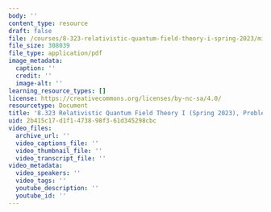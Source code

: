 ```yaml
---
body: ''
content_type: resource
draft: false
file: /courses/8-323-relativistic-quantum-field-theory-i-spring-2023/mit8_323_s23_pset_02sol.pdf
file_size: 308039
file_type: application/pdf
image_metadata:
  caption: ''
  credit: ''
  image-alt: ''
learning_resource_types: []
license: https://creativecommons.org/licenses/by-nc-sa/4.0/
resourcetype: Document
title: '8.323 Relativistic Quantum Field Theory I (Spring 2023), Problem Set 2 Solutions '
uid: 2b415c17-d1f1-4738-98f3-61d345298cbc
video_files:
  archive_url: ''
  video_captions_file: ''
  video_thumbnail_file: ''
  video_transcript_file: ''
video_metadata:
  video_speakers: ''
  video_tags: ''
  youtube_description: ''
  youtube_id: ''
---
```

